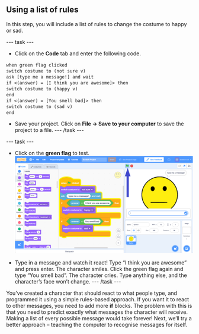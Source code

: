 ## Using a list of rules

In this step, you will include a list of rules to change the costume to happy or sad.

--- task ---
+ Click on the **Code** tab and enter the following code. 

```blocks3
when green flag clicked
switch costume to (not sure v)
ask [type me a message!] and wait
if <(answer) = [I think you are awesome]> then
switch costume to (happy v)
end
if <(answer) = [You smell bad]> then
switch costume to (sad v)
end
```

+ Save your project. Click on **File -> Save to your computer** to save the project to a file.
--- /task ---

--- task ---

+ Click on the **green flag** to test. 
![Scratch interface just after green flag is clicked](images/test-rules-annotated.png)

+ Type in a message and watch it react! Type “I think you are awesome” and press enter. The character smiles. Click the green flag again and type “You smell bad”. The character cries. Type anything else, and the character’s face won’t change.
--- /task ---

You’ve created a character that should react to what people type, and programmed it using a simple rules-based approach.
If you want it to react to other messages, you need to add more **if** blocks.
The problem with this is that you need to predict exactly what messages the character will receive. Making a list of every possible message would take forever!
Next, we’ll try a better approach – teaching the computer to recognise messages for itself.